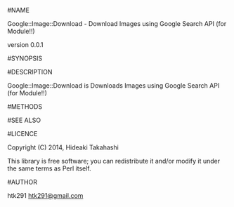 #NAME

Google::Image::Download - Download Images using Google Search API (for Module!!)

version 0.0.1

#SYNOPSIS

#DESCRIPTION

Google::Image::Download is Downloads Images using Google Search API (for Module!!)

#METHODS

#SEE ALSO



#LICENCE

Copyright (C) 2014, Hideaki Takahashi

This library is free software; you can redistribute it and/or modify
it under the same terms as Perl itself.

#AUTHOR

htk291 [htk291@gmail.com](htk291@gmail.com)
